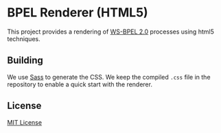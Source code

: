 # BPEL Renderer (HTML5)

This project provides a rendering of [WS-BPEL 2.0] processes using html5 techniques.

## Building

We use [Sass] to generate the CSS.
We keep the compiled `.css` file in the repository to enable a quick start with the renderer.

## License

[MIT License]

  [WS-BPEL 2.0]: http://docs.oasis-open.org/wsbpel/2.0/wsbpel-v2.0.html
  [MIT License]: http://opensource.org/licenses/MIT
  [Sass]: http://sass-lang.com
